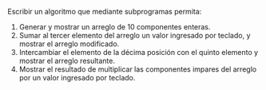 Escribir un algoritmo que mediante subprogramas permita:

1.  Generar y mostrar un arreglo de 10 componentes enteras.
2.  Sumar al tercer elemento del arreglo un valor ingresado por teclado, y mostrar el arreglo modificado.
3.  Intercambiar el elemento de la décima posición con el quinto elemento y mostrar el arreglo resultante.
4.  Mostrar el resultado de multiplicar las componentes impares del arreglo por un valor ingresado por teclado.
